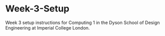 # Week-3-Setup
Week 3 setup instructions for Computing 1 in the Dyson School of Design Engineering at Imperial College London.
